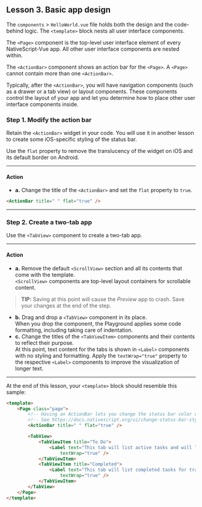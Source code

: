 ## Lesson 3. Basic app design

The `components` > `HelloWorld.vue` file holds both the design and the code-behind logic. The `<template>` block nests all user interface components.

The `<Page>` component is the top-level user interface element of every NativeScript-Vue app. All other user interface components are nested within.

The `<ActionBar>` component shows an action bar for the `<Page>`. A `<Page>` cannot contain more than one `<ActionBar>`.

Typically, after the `<ActionBar>`, you will have navigation components (such as a drawer or a tab view) or layout components. These components control the layout of your app and let you determine how to place other user interface components inside.

### Step 1. Modify the action bar

Retain the `<ActionBar>` widget in your code. You will use it in another lesson to create some iOS-specific styling of the status bar.

Use the `flat` property to remove the translucency of the widget on iOS and its default border on Android.

<hr data-action="start" />

#### Action

* **a.** Change the title of the `<ActionBar>` and set the `flat` property to `true`.

```HTML
<ActionBar title=" " flat="true" />
```

<hr data-action="end" />

### Step 2. Create a two-tab app

Use the `<TabView>` component to create a two-tab app.

<hr data-action="start" />

#### Action

* **a.** Remove the default `<ScrollView>` section and all its contents that come with the template.<br/>`<ScrollView>` components are top-level layout containers for scrollable content.

> **TIP:**
> Saving at this point will cause the *Preview* app to crash. Save your changes at the end of the step.

* **b.** Drag and drop a `<TabView>` component in its place.<br/>When you drop the component, the Playground applies some code formatting, including taking care of indentation.
* **c.** Change the titles of the `<TabViewItem>` components and their contents to reflect their purpose.<br/>At this point, text content for the tabs is shown in `<Label>` components with no styling and formatting. Apply the `textWrap="true"` property to the respective `<Label>` components to improve the visualization of longer text.

<hr data-action="end" />

At the end of this lesson, your `<template>` block should resemble this sample:

```HTML
<template>
    <Page class="page">
        <!-- Having an ActionBar lets you change the status bar color on iOS, even if the ActionBar isn’t being used. -->
        <!-- See https://docs.nativescript.org/ui/change-status-bar-style-ios for details -->
        <ActionBar title=" " flat="true" />

        <TabView>
            <TabViewItem title="To Do">
                <Label text="This tab will list active tasks and will let users add new tasks."
                    textWrap="true" />
            </TabViewItem>
            <TabViewItem title="Completed">
                <Label text="This tab will list completed tasks for tracking."
                    textWrap="true" />
            </TabViewItem>
        </TabView>
    </Page>
</template>
```